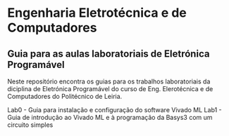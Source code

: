 # Engenharia Eletrotécnica e de Computadores
## Guia para as aulas laboratoriais de Eletrónica Programável

Neste repositório encontra os guias para os trabalhos laboratoriais da diciplina de Eletrónica Programável do curso de Eng. Elerotécnica e de Computadores do Politécnico de Leiria.

Lab0 - Guia para instalação e configuração do software Vivado ML
Lab1 - Guia de introdução ao Vivado ML e à programação da Basys3 com um circuito simples
